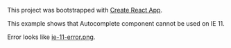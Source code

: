 This project was bootstrapped with [Create React App](https://github.com/facebookincubator/create-react-app).

This example shows that Autocomplete component cannot be used on IE 11.

Error looks like [ie-11-error.png](./docs/ie-11-error.png).